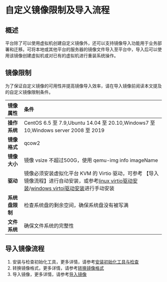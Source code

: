 # 自定义镜像限制及导入流程

## 概述
平台除了可以使用虚拟机创建自定义镜像外，还可以支持镜像导入功能用于业务部署和迁移。可将本地或其他平台的服务器的镜像文件导入至平台中，导入后可以使用该镜像创建虚拟机或对已有的虚拟机进行重装系统操作。

## 镜像限制
为了保证自定义镜像的可用性并提高镜像导入效率，请在导入镜像前阅读本文提及的自定义镜像限制条件。


| 镜像属性|条件|
|:---|:------------------|
| **操作系统** |CentOS 6.5 至 7.9,Ubuntu 14.04 至 20.10,Windows7 至 10,Windows server 2008 至 2019  | 
| **镜像格式** | qcow2 |
| **镜像大小** | 镜像 vsize 不超过500G，使用 qemu-img info imageName | grep 'virtual size' 查看镜像 vsize,本地上传的镜像建议小于10G 以下，URL上传的镜像小于500G以下，使用 qemu-img info imageName | grep 'disk size' 查看镜像实际大小 | 
| **驱动** | 镜像必须安装虚拟化平台 KVM 的 Virtio 驱动，可参考 【导入镜像流程】进行自动安装，或参考[linux virtio驱动安装](/UCloudStack_v2.x/customimage/linuxvirtio.md)/[windows virtoi驱动安装](/UCloudStack_v2.x/customimage/windowsvirtio.md)进行手动安装 | 
| **系统盘限制** | 检查系统盘的剩余空间，确保系统盘没有被写满 | 
| **文件系统** | 确保文件系统的完整性 | 


<span id = "ImportImage"></span>

## 导入镜像流程

1. 安装与检查初始化工具，更多详情，请参考[安装初始化工具与检查](/UCloudStack_v2.x/customimage/install.md)
2. 转换镜像格式，更多详情，请参考[转换镜像格式](/UCloudStack_v2.x/customimage/convert.md)
3. 导入镜像，更多详情，请参考[导入镜像](/UCloudStack_v2.x/customimage/import.md)

